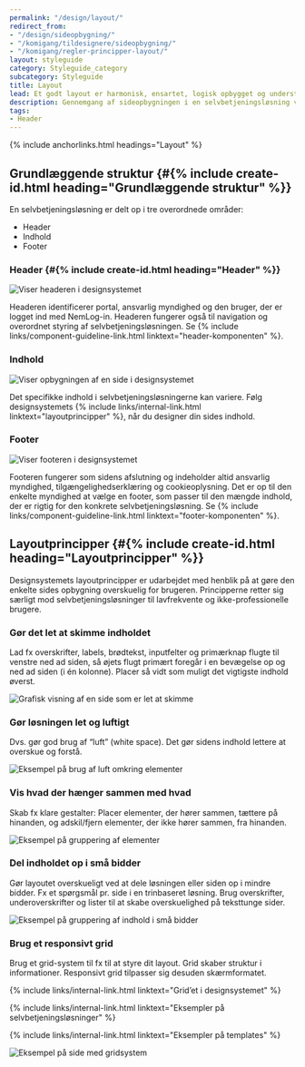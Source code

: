 ```yaml
---
permalink: "/design/layout/"
redirect_from:
- "/design/sideopbygning/"
- "/komigang/tildesignere/sideopbygning/"
- "/komigang/regler-principper-layout/"
layout: styleguide
category: Styleguide_category
subcategory: Styleguide
title: Layout
lead: Et godt layout er harmonisk, ensartet, logisk opbygget og understøtter brugerens handlinger. Det er således både behageligt for øjet og let for brugeren at anvende.
description: Gennemgang af sideopbygningen i en selvbetjeningsløsning ved brug af FDS - set fra et UX perspektiv.
tags:
- Header
---
```


{% include anchorlinks.html headings="Layout" %}

## Grundlæggende struktur {#{% include create-id.html heading="Grundlæggende struktur" %}}

En selvbetjeningsløsning er delt op i tre overordnede områder:

- Header
- Indhold
- Footer

### Header {#{% include create-id.html heading="Header" %}}

<img src="{{ site.baseurl }}/assets/img/descriptionimages/Header_eksempel.svg" class="bg-darkgrey p-5" alt="Viser headeren i designsystemet" />

Headeren identificerer portal, ansvarlig myndighed og den bruger, der er logget ind med NemLog-in. Headeren fungerer også til navigation og overordnet styring af selvbetjeningsløsningen. Se {% include links/component-guideline-link.html linktext="header-komponenten" %}.

### Indhold

<img src="{{ site.baseurl }}/assets/img/descriptionimages/Indhold_eksempel.svg" class="bg-darkgrey p-5" alt="Viser opbygningen af en side i designsystemet" />

Det specifikke indhold i selvbetjeningsløsningerne kan variere. Følg designsystemets {% include links/internal-link.html linktext="layoutprincipper" %}, når du designer din sides indhold.

### Footer

<img src="{{ site.baseurl }}/assets/img/descriptionimages/Footer_eksempel.svg" class="bg-darkgrey p-5" alt="Viser footeren i designsystemet" />

Footeren fungerer som sidens afslutning og indeholder altid ansvarlig myndighed, tilgængelighedserklæring og cookieoplysning. Det er op til den enkelte myndighed at vælge en footer, som passer til den mængde indhold, der er rigtig for den konkrete selvbetjeningsløsning. Se {% include links/component-guideline-link.html linktext="footer-komponenten" %}.

## Layoutprincipper {#{% include create-id.html heading="Layoutprincipper" %}}

Designsystemets layoutprincipper er udarbejdet med henblik på at gøre den enkelte sides opbygning overskuelig for brugeren. Principperne retter sig særligt mod selvbetjeningsløsninger til lavfrekvente og ikke-professionelle brugere.

<div class="row">
    <div class="col-12 col-lg-5 bg-alternative">
        <h3 class="h5">Gør det let at skimme indholdet</h3>
        <p>Lad fx overskrifter, labels, brødtekst, inputfelter og primærknap flugte til venstre ned ad siden, så øjets flugt primært foregår i en bevægelse op og ned ad siden (i én kolonne). Placer så vidt som muligt det vigtigste indhold øverst.</p>
    </div>
    <div class="col-12 col-lg-7 bg-darkgrey text-align-center">
        <img src="{{ site.baseurl }}/assets/img/descriptionimages/Skimme.svg" class="my-5 mx-2" alt="Grafisk visning af en side som er let at skimme" />
    </div>
</div>
<div class="row mt-5">
    <div class="col-12 col-lg-5 bg-alternative">
        <h3 class="h5">Gør løsningen let og luftigt</h3>
        <p>Dvs. gør god brug af “luft” (white space). Det gør sidens indhold lettere at overskue og forstå.</p>
    </div>
    <div class="col-12 col-lg-7 bg-darkgrey align-text-center">
        <img src="{{ site.baseurl }}/assets/img/descriptionimages/Let_og_luftig.svg" class="my-5 mx-2" alt="Eksempel på brug af luft omkring elementer" />
    </div>
</div>
<div class="row mt-5">
    <div class="col-12 col-lg-5 bg-alternative">
        <h3 class="h5">Vis hvad der hænger sammen med hvad</h3>
        <p>Skab fx klare gestalter: Placer elementer, der hører sammen, tættere på hinanden, og adskil/fjern elementer, der ikke hører sammen, fra hinanden.</p>
    </div>
    <div class="col-12 col-lg-7 bg-darkgrey align-text-center">
        <img src="{{ site.baseurl }}/assets/img/descriptionimages/Sammenhaenge.svg" class="my-5 mx-2" alt="Eksempel på gruppering af elementer" />
    </div>
</div>
<div class="row mt-5">
    <div class="col-12 col-lg-5 bg-alternative">
        <h3 class="h5">Del indholdet op i små bidder</h3>
        <p>Gør layoutet overskueligt ved at dele løsningen eller siden op i mindre bidder. Fx et spørgsmål pr. side i en trinbaseret løsning. Brug overskrifter, underoverskrifter og lister til at skabe overskuelighed på teksttunge sider.</p>
    </div>
    <div class="col-12 col-lg-7 bg-darkgrey align-text-center">
        <img src="{{ site.baseurl }}/assets/img/descriptionimages/Del_op_i_trin.svg" class="my-5 mx-2" alt="Eksempel på gruppering af indhold i små bidder" />
    </div>
</div>
<div class="row mt-5 mb-8">
    <div class="col-12 col-lg-5 bg-alternative">
       <h3 class="h5">Brug et responsivt grid</h3>
       <p>Brug et grid-system til fx til at styre dit layout. Grid skaber struktur i informationer. Responsivt grid tilpasser sig desuden skærmformatet.</p>
       <p>{% include links/internal-link.html linktext="Grid’et i designsystemet" %}</p>
       <p>{% include links/internal-link.html linktext="Eksempler på selvbetjeningsløsninger" %}</p>
       <p>{% include links/internal-link.html linktext="Eksempler på templates" %}</p>
    </div>
    <div class="col-12 col-lg-7 bg-darkgrey align-text-center">
        <img src="{{ site.baseurl }}/assets/img/descriptionimages/Brug_et_grid.svg" class="my-5 mx-2" alt="Eksempel på side med gridsystem" />
    </div>
</div>